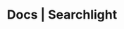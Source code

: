 ---
title: Docs | Searchlight
description: Searchlight Docs
menu:
  product_searchlight_4.0.0:
    identifier: getting-started
    name: Getting Started
    weight: 10
left_menu: product_searchlight_4.0.1
---